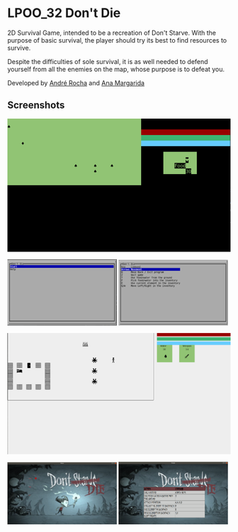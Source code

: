# LPOO_32 Don't Die

2D Survival Game, intended to be a recreation of Don't Starve.
With the purpose of basic survival, the player should try its best
to find resources to survive.

Despite the difficulties of sole survival, it is as well needed to
defend yourself from all the enemies on the map, whose purpose 
is to defeat you.

Developed by [André Rocha](https://github.com/andrefmrocha)
and [Ana Margarida](https://github.com/anamargaridarl)

## Screenshots

<div style="text-align:center">
    <img src="docs/images/GameImage.png"/>
</div>

<p float="left">
  <img src="docs/images/MenuImage.png" width="49%" />
  <img src="docs/images/helpMenuImage.png" width="49%" /> 
</p>

<div style="text-align:center">
    <img src="docs/images/swing.png"/>
</div>

<p float="left">
  <img src="docs/images/menu.png" width="49%" />
  <img src="docs/images/helpmenuswing.png" width="49%" /> 
</p>


